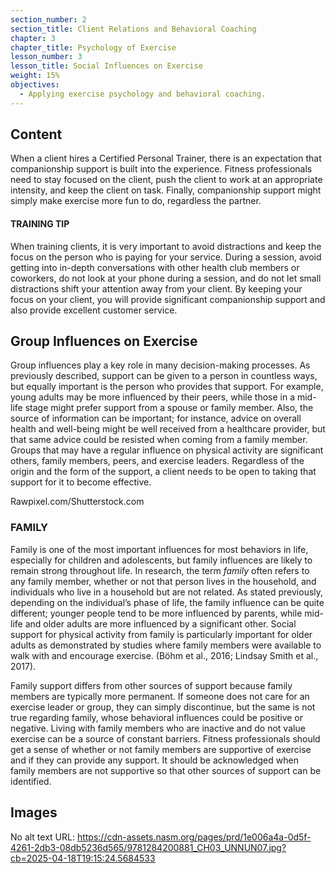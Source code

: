 ```yaml
---
section_number: 2
section_title: Client Relations and Behavioral Coaching
chapter: 3
chapter_title: Psychology of Exercise
lesson_number: 3
lesson_title: Social Influences on Exercise
weight: 15%
objectives:
  - Applying exercise psychology and behavioral coaching.
---
```


## Content
When a client hires a Certified Personal Trainer, there is an expectation that companionship support is built into the experience. Fitness professionals need to stay focused on the client, push the client to work at an appropriate intensity, and keep the client on task. Finally, companionship support might simply make exercise more fun to do, regardless the partner.

#### TRAINING TIP

When training clients, it is very important to avoid distractions and keep the focus on the person who is paying for your service. During a session, avoid getting into in-depth conversations with other health club members or coworkers, do not look at your phone during a session, and do not let small distractions shift your attention away from your client. By keeping your focus on your client, you will provide significant companionship support and also provide excellent customer service.

## Group Influences on Exercise

Group influences play a key role in many decision-making processes. As previously described, support can be given to a person in countless ways, but equally important is the person who provides that support. For example, young adults may be more influenced by their peers, while those in a mid-life stage might prefer support from a spouse or family member. Also, the source of information can be important; for instance, advice on overall health and well-being might be well received from a healthcare provider, but that same advice could be resisted when coming from a family member. Groups that may have a regular influence on physical activity are significant others, family members, peers, and exercise leaders. Regardless of the origin and the form of the support, a client needs to be open to taking that support for it to become effective.

Rawpixel.com/Shutterstock.com

### FAMILY

Family is one of the most important influences for most behaviors in life, especially for children and adolescents, but family influences are likely to remain strong throughout life. In research, the term *family* often refers to any family member, whether or not that person lives in the household, and individuals who live in a household but are not related. As stated previously, depending on the individual’s phase of life, the family influence can be quite different; younger people tend to be more influenced by parents, while mid-life and older adults are more influenced by a significant other. Social support for physical activity from family is particularly important for older adults as demonstrated by studies where family members were available to walk with and encourage exercise. (Böhm et al., 2016; Lindsay Smith et al., 2017).

Family support differs from other sources of support because family members are typically more permanent. If someone does not care for an exercise leader or group, they can simply discontinue, but the same is not true regarding family, whose behavioral influences could be positive or negative. Living with family members who are inactive and do not value exercise can be a source of constant barriers. Fitness professionals should get a sense of whether or not family members are supportive of exercise and if they can provide any support. It should be acknowledged when family members are not supportive so that other sources of support can be identified.

## Images

No alt text
URL: https://cdn-assets.nasm.org/pages/prd/1e006a4a-0d5f-4261-2db3-08db5236d565/9781284200881_CH03_UNNUN07.jpg?cb=2025-04-18T19:15:24.5684533